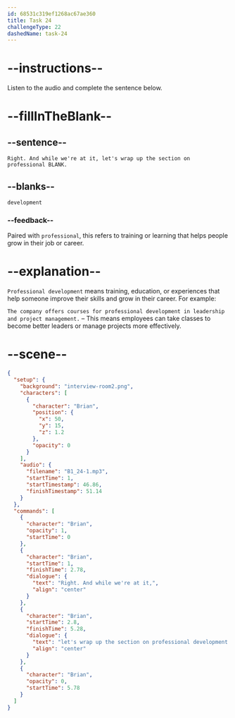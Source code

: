 ```yaml
---
id: 68531c319ef1268ac67ae360
title: Task 24
challengeType: 22
dashedName: task-24
---
```


<!-- (Audio) Brian: Right. And while we're at it, let's wrap up the section on professional development. -->

# --instructions--

Listen to the audio and complete the sentence below.

# --fillInTheBlank--

## --sentence--

`Right. And while we're at it, let's wrap up the section on professional BLANK.`

## --blanks--

`development`

### --feedback--

Paired with `professional`, this refers to training or learning that helps people grow in their job or career.

# --explanation--

`Professional development` means training, education, or experiences that help someone improve their skills and grow in their career. For example:

`The company offers courses for professional development in leadership and project management.` – This means employees can take classes to become better leaders or manage projects more effectively.

# --scene--

```json
{
  "setup": {
    "background": "interview-room2.png",
    "characters": [
      {
        "character": "Brian",
        "position": {
          "x": 50,
          "y": 15,
          "z": 1.2
        },
        "opacity": 0
      }
    ],
    "audio": {
      "filename": "B1_24-1.mp3",
      "startTime": 1,
      "startTimestamp": 46.86,
      "finishTimestamp": 51.14
    }
  },
  "commands": [
    {
      "character": "Brian",
      "opacity": 1,
      "startTime": 0
    },
    {
      "character": "Brian",
      "startTime": 1,
      "finishTime": 2.78,
      "dialogue": {
        "text": "Right. And while we're at it,",
        "align": "center"
      }
    },
    {
      "character": "Brian",
      "startTime": 2.8,
      "finishTime": 5.28,
      "dialogue": {
        "text": "let's wrap up the section on professional development.",
        "align": "center"
      }
    },
    {
      "character": "Brian",
      "opacity": 0,
      "startTime": 5.78
    }
  ]
}
```

